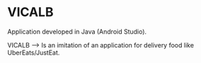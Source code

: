 # VICALB
Application developed in Java (Android Studio).

VICALB --> Is an imitation of an application for delivery food like UberEats/JustEat.
